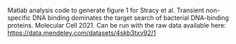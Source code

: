 Matlab analysis code to generate figure 1 for Stracy et al. Transient non-specific DNA binding dominates the target search of bacterial DNA-binding proteins. Molecular Cell 2021. Can be run with the raw data available here: https://data.mendeley.com/datasets/4skb3txv92/1  
